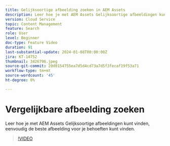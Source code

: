 ```yaml
---
title: Gelijksoortige afbeelding zoeken in AEM Assets
description: Leer hoe je met AEM Assets Gelijksoortige afbeeldingen kunt vinden, eenvoudig de beste afbeelding voor je behoeften kunt vinden.
version: Cloud Service
topic: Content Management
feature: Search
role: User
level: Beginner
doc-type: Feature Video
duration: 91
last-substantial-update: 2024-01-08T00:00:00Z
jira: KT-14752
thumbnail: 3426796.jpeg
source-git-commit: 20d0154755ea7d5d4cd73a7d5f3fecaf19f53a71
workflow-type: tm+mt
source-wordcount: '45'
ht-degree: 0%

---
```



# Vergelijkbare afbeelding zoeken

Leer hoe je met AEM Assets Gelijksoortige afbeeldingen kunt vinden, eenvoudig de beste afbeelding voor je behoeften kunt vinden.

>[!VIDEO](https://video.tv.adobe.com/v/3426796/?learn=on)
